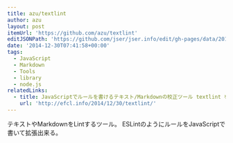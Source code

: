 ```yaml
---
title: azu/textlint
author: azu
layout: post
itemUrl: 'https://github.com/azu/textlint'
editJSONPath: 'https://github.com/jser/jser.info/edit/gh-pages/data/2014/12/index.json'
date: '2014-12-30T07:41:58+00:00'
tags:
  - JavaScript
  - Markdown
  - Tools
  - library
  - node.js
relatedLinks:
  - title: JavaScriptでルールを書けるテキスト/Markdownの校正ツール textlint を作った | Web Scratch
    url: 'http://efcl.info/2014/12/30/textlint/'
---
```

テキストやMarkdownをLintするツール。
ESLintのようにルールをJavaScriptで書いて拡張出来る。
